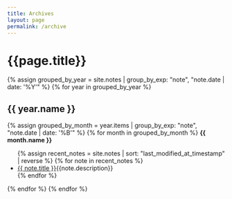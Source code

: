 ```yaml
---
title: Archives
layout: page
permalink: /archive
---
```

<h1>{{page.title}}</h1>
{% assign grouped_by_year = site.notes | group_by_exp: "note", "note.date | date: '%Y'" %}
{% for year in grouped_by_year %}
<h2>{{ year.name }}</h2>
{% assign grouped_by_month = year.items | group_by_exp: "note", "note.date | date: '%B'" %}
{% for month in grouped_by_month %}
<strong>{{ month.name }}</strong>
<ul>{% assign recent_notes = site.notes | sort: "last_modified_at_timestamp" | reverse %}
{% for note in recent_notes %}
    <li><a class="internal-link" href="{{ note.url }}">{{ note.title }}</a><span class="n-desc">{{note.description}}</span></li>
{% endfor %}
</ul>
{% endfor %}
{% endfor %}
